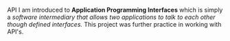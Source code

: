 API
 I am introduced to <b>Application Programming Interfaces</b> which is simply a <i>software intermediary that allows two applications to talk to each other though defined interfaces.</i>
This project was further practice in working with API's.
